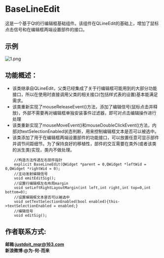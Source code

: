 # BaseLineEdit
这是一个基于Qt的行编辑框基础组件。该组件在QLineEdit的基础上，增加了鼠标点击信号和在编辑框两端设置部件的接口。
## 示例
![1.png](./screenshot/1.png)
## 功能概述：
* 该类继承自QLineEdit，父类已经集成了关于行编辑框可能用到的大部分功能接口，所以在使用时直接调用父类的相关接口(包括样式表的设置)基本能满足需求。  
* 该类重新实现了mouseReleaseEvent()方法，添加了编辑信号(鼠标点击并释放)，外部不需要再对编辑框单独安装事件过滤器，即可对点击编辑操作进行处理
* 该类重新实现了mouseMoveEvent()和mouseDoubleClickEvent()方法，内部对textSelectionEnabled状态判断，用来控制编辑框文本是否可以被选中。  
* 该类添加了用于在编辑框两端设置部件的功能接口，可以放置任意可显示部件并调节间距细节。为了保持良好的移植性，部件的交互需要在类外(或者该类的派生类)实现，类内不做处理。
```
    //构造方法传递左右部件指针
    explicit BaseLineEdit(QWidget *parent = 0,QWidget *leftWid = 0,QWidget *rightWid = 0);
    //主动发射编辑信号
    void emitEditSig();
    //设置行编辑框左右布局margin
    void setLeftRightLayoutMargin(int left,int right,int top=0,int bottom=0);
    //设置编辑框文本是否可以被选中
    void setTextSelectionEnabled(bool enabled){this->textSelectionEnabled = enabled;}
    //编辑信号
    void editSig();
```
## 作者联系方式:
**邮箱:justdoit_mqr@163.com**  
**新浪微博:@为-何-而来**  